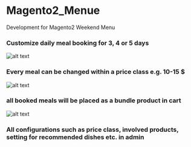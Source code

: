 # Magento2_Menue
Development for Magento2 Weekend Menu 

<h3>Customize daily meal booking for 3, 4 or 5 days</h3>

![alt text](http://www.xulin-tan.com/demo/magento2/interface1.png)

<h3>Every meal can be changed within a price class e.g. 10-15 $</h3>

![alt text](http://www.xulin-tan.com/demo/magento2/interface2.png)

<h3>all booked meals will be placed as a bundle product in cart</h3>

![alt text](http://www.xulin-tan.com/demo/magento2/interface3.png)

<h3>All configurations such as price class, involved products, setting for recommended dishes etc. in admin</h3>
